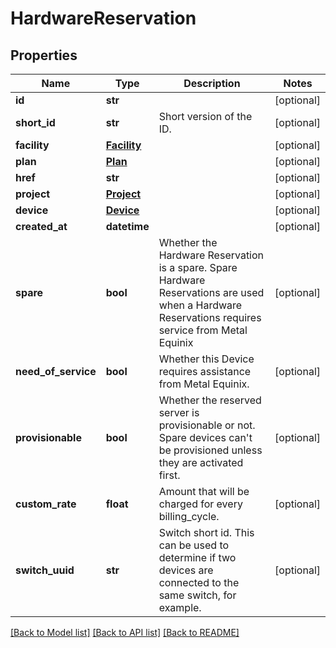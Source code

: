 # HardwareReservation


## Properties
Name | Type | Description | Notes
------------ | ------------- | ------------- | -------------
**id** | **str** |  | [optional] 
**short_id** | **str** | Short version of the ID. | [optional] 
**facility** | [**Facility**](Facility.md) |  | [optional] 
**plan** | [**Plan**](Plan.md) |  | [optional] 
**href** | **str** |  | [optional] 
**project** | [**Project**](Project.md) |  | [optional] 
**device** | [**Device**](Device.md) |  | [optional] 
**created_at** | **datetime** |  | [optional] 
**spare** | **bool** | Whether the Hardware Reservation is a spare. Spare Hardware Reservations are used when a Hardware Reservations requires service from Metal Equinix | [optional] 
**need_of_service** | **bool** | Whether this Device requires assistance from Metal Equinix. | [optional] 
**provisionable** | **bool** | Whether the reserved server is provisionable or not. Spare devices can&#39;t be provisioned unless they are activated first. | [optional] 
**custom_rate** | **float** | Amount that will be charged for every billing_cycle. | [optional] 
**switch_uuid** | **str** | Switch short id. This can be used to determine if two devices are connected to the same switch, for example. | [optional] 

[[Back to Model list]](../README.md#documentation-for-models) [[Back to API list]](../README.md#documentation-for-api-endpoints) [[Back to README]](../README.md)



